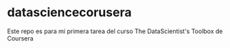 # datasciencecorusera
Este repo es para mi primera tarea del curso The DataScientist's Toolbox de Coursera
